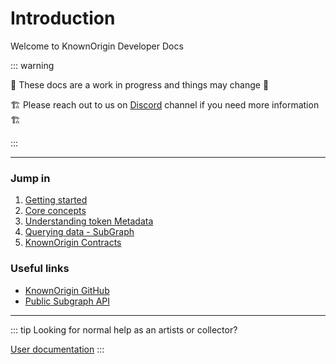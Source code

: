 # Introduction

Welcome to KnownOrigin Developer Docs

::: warning

🚧 These docs are a work in progress and things may change 🚧

🏗️ Please reach out to us on [Discord](https://discord.gg/knownorigin) channel if you need more information 🏗️

:::

-----

### Jump in

1. [Getting started](/developers/getting-started)
2. [Core concepts](/developers/core-concepts)
3. [Understanding token Metadata](/developers/metadata)
4. [Querying data - SubGraph](/developers/subgraph)
5. [KnownOrigin Contracts](/developers/known-origin-contracts)

### Useful links

* [KnownOrigin GitHub](https://github.com/knownorigin)
* [Public Subgraph API](https://thegraph.com/explorer/subgraph/knownorigin/known-origin)

-----

::: tip
Looking for normal help as an artists or collector?

[User documentation](/guide)
:::
